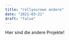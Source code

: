 ```yaml
---
title: "rollyourown andere"
date: "2021–03–21"
draft: "false"
---
```


Hier sind die andere Projekte!
